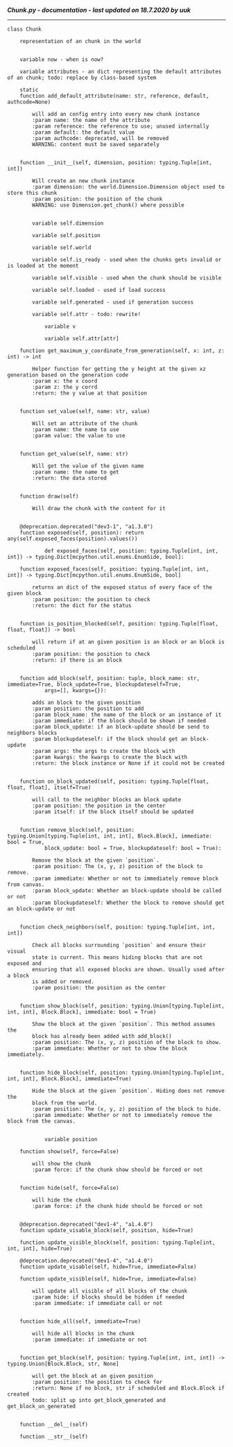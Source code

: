 ***Chunk.py - documentation - last updated on 18.7.2020 by uuk***
___

    class Chunk
        
        representation of an chunk in the world


        variable now - when is now?

        variable attributes - an dict representing the default attributes of an chunk; todo: replace by class-based system

        static
        function add_default_attribute(name: str, reference, default, authcode=None)
            
            will add an config entry into every new chunk instance
            :param name: the name of the attribute
            :param reference: the reference to use; unused internally
            :param default: the default value
            :param authcode: deprecated, will be removed
            WARNING: content must be saved separately


        function __init__(self, dimension, position: typing.Tuple[int, int])
            
            Will create an new chunk instance
            :param dimension: the world.Dimension.Dimension object used to store this chunk
            :param position: the position of the chunk
            WARNING: use Dimension.get_chunk() where possible


            variable self.dimension

            variable self.position

            variable self.world

            variable self.is_ready - used when the chunks gets invalid or is loaded at the moment

            variable self.visible - used when the chunk should be visible

            variable self.loaded - used if load success

            variable self.generated - used if generation success

            variable self.attr - todo: rewrite!

                variable v

                variable self.attr[attr]

        function get_maximum_y_coordinate_from_generation(self, x: int, z: int) -> int
            
            Helper function for getting the y height at the given xz generation based on the generation code
            :param x: the x coord
            :param z: the y corrd
            :return: the y value at that position


        function set_value(self, name: str, value)
            
            Will set an attribute of the chunk
            :param name: the name to use
            :param value: the value to use


        function get_value(self, name: str)
            
            Will get the value of the given name
            :param name: the name to get
            :return: the data stored


        function draw(self)
            
            Will draw the chunk with the content for it


        @deprecation.deprecated("dev3-1", "a1.3.0")
        function exposed(self, position): return any(self.exposed_faces(position).values())
                
                def exposed_faces(self, position: typing.Tuple[int, int, int]) -> typing.Dict[mcpython.util.enums.EnumSide, bool]:

        function exposed_faces(self, position: typing.Tuple[int, int, int]) -> typing.Dict[mcpython.util.enums.EnumSide, bool]
            
            returns an dict of the exposed status of every face of the given block
            :param position: the position to check
            :return: the dict for the status


        function is_position_blocked(self, position: typing.Tuple[float, float, float]) -> bool
            
            will return if at an given position is an block or an block is scheduled
            :param position: the position to check
            :return: if there is an block


        function add_block(self, position: tuple, block_name: str, immediate=True, block_update=True, blockupdateself=True,
                args=[], kwargs={}):
            
            adds an block to the given position
            :param position: the position to add
            :param block_name: the name of the block or an instance of it
            :param immediate: if the block should be shown if needed
            :param block_update: if an block-update should be send to neighbors blocks
            :param blockupdateself: if the block should get an block-update
            :param args: the args to create the block with
            :param kwargs: the kwargs to create the block with
            :return: the block instance or None if it could not be created


        function on_block_updated(self, position: typing.Tuple[float, float, float], itself=True)
            
            will call to the neighbor blocks an block update
            :param position: the position in the center
            :param itself: if the block itself should be updated


        function remove_block(self, position: typing.Union[typing.Tuple[int, int, int], Block.Block], immediate: bool = True,
                block_update: bool = True, blockupdateself: bool = True):
            
            Remove the block at the given `position`.
            :param position: The (x, y, z) position of the block to remove.
            :param immediate: Whether or not to immediately remove block from canvas.
            :param block_update: Whether an block-update should be called or not
            :param blockupdateself: Whether the block to remove should get an block-update or not


        function check_neighbors(self, position: typing.Tuple[int, int, int])
            
            Check all blocks surrounding `position` and ensure their visual
            state is current. This means hiding blocks that are not exposed and
            ensuring that all exposed blocks are shown. Usually used after a block
            is added or removed.
            :param position: the position as the center


        function show_block(self, position: typing.Union[typing.Tuple[int, int, int], Block.Block], immediate: bool = True)
            
            Show the block at the given `position`. This method assumes the
            block has already been added with add_block()
            :param position: The (x, y, z) position of the block to show.
            :param immediate: Whether or not to show the block immediately.


        function hide_block(self, position: typing.Union[typing.Tuple[int, int, int], Block.Block], immediate=True)
            
            Hide the block at the given `position`. Hiding does not remove the
            block from the world.
            :param position: The (x, y, z) position of the block to hide.
            :param immediate: Whether or not to immediately remove the block from the canvas.


                variable position

        function show(self, force=False)
            
            will show the chunk
            :param force: if the chunk show should be forced or not


        function hide(self, force=False)
            
            will hide the chunk
            :param force: if the chunk hide should be forced or not


        @deprecation.deprecated("dev1-4", "a1.4.0")
        function update_visable_block(self, position, hide=True)

        function update_visible_block(self, position: typing.Tuple[int, int, int], hide=True)

        @deprecation.deprecated("dev1-4", "a1.4.0")
        function update_visable(self, hide=True, immediate=False)

        function update_visible(self, hide=True, immediate=False)
            
            will update all visible of all blocks of the chunk
            :param hide: if blocks should be hidden if needed
            :param immediate: if immediate call or not


        function hide_all(self, immediate=True)
            
            will hide all blocks in the chunk
            :param immediate: if immediate or not


        function get_block(self, position: typing.Tuple[int, int, int]) -> typing.Union[Block.Block, str, None]
            
            will get the block at an given position
            :param position: the position to check for
            :return: None if no block, str if scheduled and Block.Block if created
            todo: split up into get_block_generated and get_block_un_generated


        function __del__(self)

        function __str__(self)